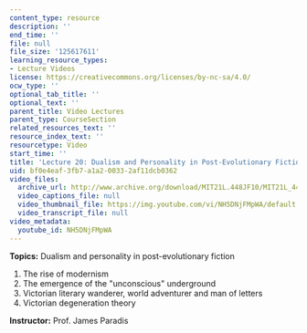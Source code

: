 ```yaml
---
content_type: resource
description: ''
end_time: ''
file: null
file_size: '125617611'
learning_resource_types:
- Lecture Videos
license: https://creativecommons.org/licenses/by-nc-sa/4.0/
ocw_type: ''
optional_tab_title: ''
optional_text: ''
parent_title: Video Lectures
parent_type: CourseSection
related_resources_text: ''
resource_index_text: ''
resourcetype: Video
start_time: ''
title: 'Lecture 20: Dualism and Personality in Post-Evolutionary Fiction'
uid: bf0e4eaf-3fb7-a1a2-0033-2af11dcb0362
video_files:
  archive_url: http://www.archive.org/download/MIT21L.448JF10/MIT21L_448JF10_lec20_300k.mp4
  video_captions_file: null
  video_thumbnail_file: https://img.youtube.com/vi/NH5DNjFMpWA/default.jpg
  video_transcript_file: null
video_metadata:
  youtube_id: NH5DNjFMpWA
---
```


**Topics:** Dualism and personality in post-evolutionary fiction

1.  The rise of modernism
2.  The emergence of the "unconscious" underground
3.  Victorian literary wanderer, world adventurer and man of letters
4.  Victorian degeneration theory

**Instructor:** Prof. James Paradis

